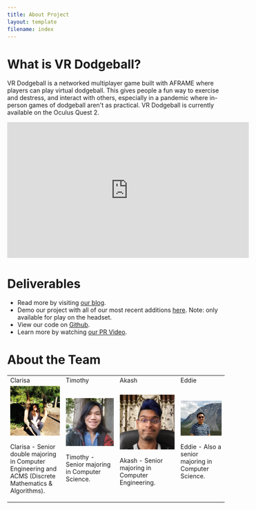 ```yaml
---
title: About Project
layout: template
filename: index
---
```

<link rel="stylesheet" type="text/css" media="all" href="css/markdown_styles.css" />

# What is VR Dodgeball?

VR Dodgeball is a networked multiplayer game  built with AFRAME where players can play virtual dodgeball. This gives people a fun way to exercise and destress, and interact with others, especially in a pandemic where in-person games of dodgeball aren't as practical. VR Dodgeball is currently available on the Oculus Quest 2. 

<iframe width="560" height="315" src="https://www.youtube.com/embed/HoFF9onY47g" title="YouTube video player" frameborder="0" allow="accelerometer; autoplay; clipboard-write; encrypted-media; gyroscope; picture-in-picture" allowfullscreen></iframe>

# Deliverables

- Read more by visiting [our blog](/xrcapstone21sp-team1/blog).
- Demo our project with all of our most recent additions [here](https://aba49.glitch.me/). Note: only available for play on the headset.
- View our code on [Github](https://github.com/UWRealityLab/xrcapstone21sp-team1/tree/master/app).
- Learn more by watching [our PR Video](https://youtu.be/HoFF9onY47g).

# About the Team

<table>
    <tr>
        <td> Clarisa </td>
        <td> Timothy </td>
        <td> Akash </td>
        <td> Eddie </td>
    </tr>
    <tr>
        <td>
            <img class="img-avatar" src="images/clarisa.jpg" alt="Avatar"><br>
            <p>Clarisa - Senior double majoring in Computer Engineering and ACMS (Discrete Mathematics & Algorithms).</p>
        </td>
        <td>
            <img class="img-avatar" src="images/timothy.jpg" alt="Avatar"><br>
            <p>Timothy - Senior majoring in Computer Science.</p>            
        </td>
        <td>
            <img class="img-avatar" src="images/akash.jpg" alt="Avatar"><br>
            <p>Akash - Senior majoring in Computer Engineering.</p>            
        </td>
        <td>
            <img class="img-avatar" src="images/eddie.jpg" alt="Avatar"><br>
            <p>Eddie - Also a senior majoring in Computer Science.</p>            
        </td>
    </tr>
</table>
